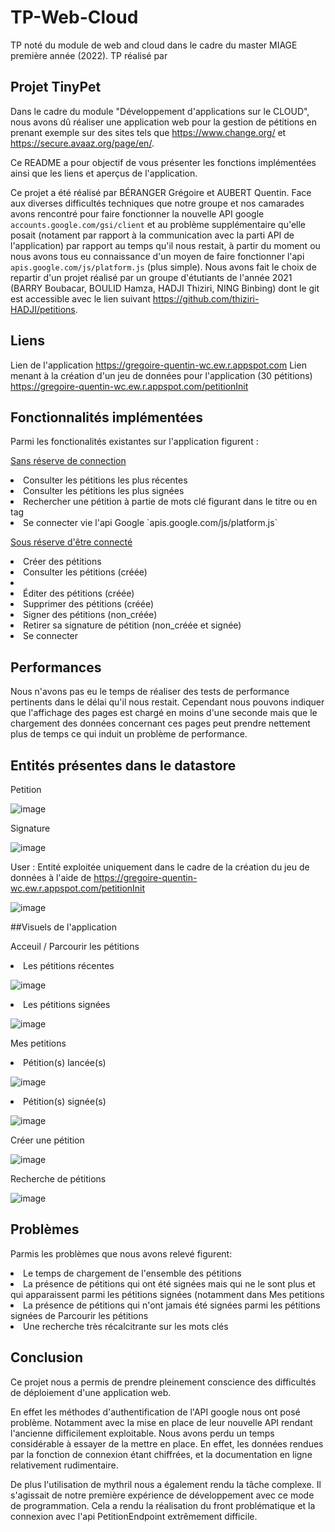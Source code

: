 # TP-Web-Cloud
TP noté du module de web and cloud dans le cadre du master MIAGE première année (2022).
TP réalisé par 

## Projet TinyPet

Dans le cadre du module "Développement d'applications sur le CLOUD", nous avons dû réaliser une application web pour la gestion de pétitions en prenant exemple sur des sites tels que https://www.change.org/ et https://secure.avaaz.org/page/en/.

Ce README a pour objectif de vous présenter les fonctions implémentées ainsi que les liens et aperçus de l'application. 

Ce projet a été réalisé par BÉRANGER Grégoire et AUBERT Quentin.
Face aux diverses difficultés techniques que notre groupe et nos camarades avons rencontré pour faire fonctionner la nouvelle API google `accounts.google.com/gsi/client` et au problème supplémentaire qu'elle posait (notament par rapport à la communication avec la parti API de l'application) par rapport au temps qu'il nous restait, à partir du moment ou nous avons tous eu connaissance d'un moyen de faire fonctionner l'api `apis.google.com/js/platform.js` (plus simple). Nous avons fait le choix de repartir d'un projet réalisé par un groupe d'étutiants de l'année 2021 (BARRY Boubacar, BOULID Hamza, HADJI Thiziri, NING Binbing) dont le git est accessible avec le lien suivant https://github.com/thiziri-HADJI/petitions. 

## Liens
Lien de l'application
https://gregoire-quentin-wc.ew.r.appspot.com
Lien menant à la création d'un jeu de données pour l'application (30 pétitions)
https://gregoire-quentin-wc.ew.r.appspot.com/petitionInit

## Fonctionnalités implémentées

Parmi les fonctionalités existantes sur l'application figurent :

<u>Sans réserve de connection</u>
<li>Consulter les pétitions les plus récentes</li>
<li>Consulter les pétitions les plus signées</li>
<li>Rechercher une pétition à partie de mots clé figurant dans le titre ou en tag</li>
<li>Se connecter vie l'api Google `apis.google.com/js/platform.js`</li>

<u>Sous réserve d'être connecté</u>
<li>Créer des pétitions</li>
<li>Consulter les pétitions (créée)<li>
<li>Éditer des pétitions (créée)</li>
<li>Supprimer des pétitions (créée)</li>
<li>Signer des pétitions (non_créée)</li>
<li>Retirer sa signature de pétition (non_créée et signée)</li>
<li>Se connecter</li>



## Performances

Nous n'avons pas eu le temps de réaliser des tests de performance pertinents dans le délai qu'il nous restait.
Cependant nous pouvons indiquer que l'affichage des pages est chargé en moins d'une seconde mais que le chargement des données concernant ces pages peut prendre nettement plus de temps ce qui induit un problème de performance.

## Entités présentes dans le datastore

Petition

![image](https://user-images.githubusercontent.com/47324056/170892771-eec06d64-0c30-4ecb-b4fa-c6c282b7ba59.png)

Signature

![image](https://user-images.githubusercontent.com/47324056/170892984-a8d86d44-7cf8-4973-bad5-cea93a482462.png)


User : Entité exploitée uniquement dans le cadre de la création du jeu de données à l'aide de https://gregoire-quentin-wc.ew.r.appspot.com/petitionInit

![image](https://user-images.githubusercontent.com/47324056/170892638-64efd822-d623-41eb-b9e2-dfd433143645.png)

##Visuels de l'application

Acceuil / Parcourir les pétitions

<li>Les pétitions récentes</li>

![image](https://user-images.githubusercontent.com/47324056/170893269-0372e709-fc5d-4c9b-af7e-94ebdf3522e6.png)

<li>Les pétitions signées</li>

![image](https://user-images.githubusercontent.com/47324056/170893358-c4647182-448d-4f67-be7f-a90f9db78c8d.png)

Mes petitions

<li>Pétition(s) lancée(s)</li>

![image](https://user-images.githubusercontent.com/47324056/170893307-1c828cec-446e-4ac9-8cd5-81091526b1d4.png)

<li>Pétition(s) signée(s)</li>

![image](https://user-images.githubusercontent.com/47324056/170893663-f4fd7618-7593-4797-8926-7bc16b8da16b.png)

Créer une pétition

![image](https://user-images.githubusercontent.com/47324056/170893322-ca3bdc15-5a80-42d3-97ed-ee789ff6c8dc.png)

Recherche de pétitions

![image](https://user-images.githubusercontent.com/47324056/170893689-c4b5b316-118e-41ca-8ff7-36741585052c.png)

## Problèmes

Parmis les problèmes que nous avons relevé figurent:

<li>Le temps de chargement de l'ensemble des pétitions</li>
<li>La présence de pétitions qui ont été signées mais qui ne le sont plus et qui apparaissent parmi les pétitions signées (notamment dans Mes petitions</li>
<li>La présence de pétitions qui n'ont jamais été signées parmi les pétitions signées de Parcourir les pétitions</li>
<li>Une recherche très récalcitrante sur les mots clés</li>

## Conclusion 
Ce projet nous a permis de prendre pleinement conscience des difficultés de déploiement d'une 
application web.

En effet les méthodes d'authentification de l'API google nous ont posé problème. Notamment 
avec la mise en place de leur nouvelle API rendant l'ancienne difficilement exploitable. 
Nous avons perdu un temps considérable à essayer de  la mettre en place. 
En effet, les données rendues par la fonction de connexion étant chiffrées, et la documentation en ligne 
relativement rudimentaire.

De plus l'utilisation de mythril nous a également rendu la tâche complexe. Il s'agissait de 
notre première expérience de développement avec ce mode de programmation. Cela a rendu la
réalisation du front problématique et la connexion avec l'api PetitionEndpoint extrêmement 
difficile.
